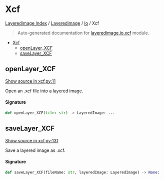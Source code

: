 # Xcf

[Layeredimage Index](../../README.md#layeredimage-index) / [Layeredimage](../index.md#layeredimage) / [Io](./index.md#io) / Xcf

> Auto-generated documentation for [layeredimage.io.xcf](../../../../layeredimage/io/xcf.py) module.

- [Xcf](#xcf)
  - [openLayer_XCF](#openlayer_xcf)
  - [saveLayer_XCF](#savelayer_xcf)

## openLayer_XCF

[Show source in xcf.py:11](../../../../layeredimage/io/xcf.py#L11)

Open an .xcf file into a layered image.

#### Signature

```python
def openLayer_XCF(file: str) -> LayeredImage: ...
```



## saveLayer_XCF

[Show source in xcf.py:131](../../../../layeredimage/io/xcf.py#L131)

Save a layered image as .xcf.

#### Signature

```python
def saveLayer_XCF(fileName: str, layeredImage: LayeredImage) -> None: ...
```